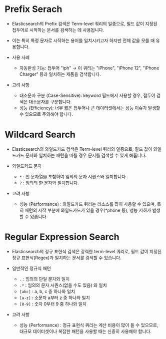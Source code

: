 # Prefix Serach
- Elasticsearch의 Prefix 검색은 Term-level 쿼리의 일종으로, 필드 값이 지정된 접두어로 시작하는 문서를 검색하는 데 사용됩니다.
- 이는 특히 특정 문자로 시작하는 용어를 일치시키고자 하지만 전체 값을 모를 때 유용합니다.

- 사용 사례
  - 자동완성 기능: 접두어 "iph" → 이 쿼리는 "iPhone", "iPhone 12", "iPhone Charger" 등과 일치하는 제품을 검색합니다.

- 고려 사항
  - 대소문자 구분 (Case-Sensitive): keyword 필드에서 사용할 경우, 접두어 검색은 대소문자를 구분합니다.
  - 성능 (Efficiency): 너무 짧은 접두어나 큰 데이터셋에서는 성능 이슈가 발생할 수 있으므로 주의해야 합니다.

# Wildcard Search
- Elasticsearch의 와일드카드 검색은 Term-level 쿼리의 일종으로,
필드 값이 와일드카드 문자와 일치하는 패턴을 따를 경우 문서를 검색할 수 있게 해줍니다.

- 와일드카드 문자
  - `*` : 빈 문자열을 포함하여 임의의 문자 시퀀스와 일치합니다.
  - `?` : 임의의 한 문자와 일치합니다.

- 고려 사항
  - 성능 (Performance) : 와일드카드 쿼리는 리소스를 많이 사용할 수 있으며,
특히 패턴의 시작 부분에 와일드카드가 있을 경우(*phone 등), 성능 저하가 발생할 수 있습니다.

# Regular Expression Search
- Elasticsearch의 정규 표현식 검색은 강력한 term-level 쿼리로,
필드 값이 지정된 정규 표현식(Regex)과 일치하는 문서를 검색할 수 있습니다.

- 일반적인 정규식 패턴
  - `.` : 임의의 단일 문자와 일치
  - `.*` : 임의의 문자 시퀀스(없을 수도 있음) 와 일치
  - `[abc]` : a, b, c 중 하나와 일치
  - `[a-z]` : 소문자 a부터 z 중 하나와 일치
  - `[0-9]` : 숫자 0부터 9 중 하나와 일치

- 고려 사항
  - 성능 (Performance) : 정규 표현식 쿼리는 계산 비용이 많이 들 수 있으므로,
대규모 데이터셋이나 복잡한 패턴을 사용할 때는 신중히 사용해야 합니다.